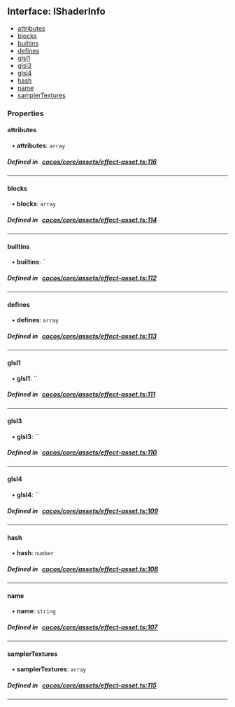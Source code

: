 ## Interface: IShaderInfo

- [attributes](#attributes)
- [blocks](#blocks)
- [builtins](#builtins)
- [defines](#defines)
- [glsl1](#glsl1)
- [glsl3](#glsl3)
- [glsl4](#glsl4)
- [hash](#hash)
- [name](#name)
- [samplerTextures](#samplerTextures)

### Properties

#### attributes

<div style="margin-left: 10px;">


• **attributes**: ``array``

</div>

##### Defined in &nbsp;   [cocos/core/assets/effect-asset.ts:116](https://github.com/cocos-creator/engine/blob/c7bf6b8a9/cocos/core/assets/effect-asset.ts#L116)&nbsp;
___
#### blocks

<div style="margin-left: 10px;">


• **blocks**: ``array``

</div>

##### Defined in &nbsp;   [cocos/core/assets/effect-asset.ts:114](https://github.com/cocos-creator/engine/blob/c7bf6b8a9/cocos/core/assets/effect-asset.ts#L114)&nbsp;
___
#### builtins

<div style="margin-left: 10px;">


• **builtins**: ``

</div>

##### Defined in &nbsp;   [cocos/core/assets/effect-asset.ts:112](https://github.com/cocos-creator/engine/blob/c7bf6b8a9/cocos/core/assets/effect-asset.ts#L112)&nbsp;
___
#### defines

<div style="margin-left: 10px;">


• **defines**: ``array``

</div>

##### Defined in &nbsp;   [cocos/core/assets/effect-asset.ts:113](https://github.com/cocos-creator/engine/blob/c7bf6b8a9/cocos/core/assets/effect-asset.ts#L113)&nbsp;
___
#### glsl1

<div style="margin-left: 10px;">


• **glsl1**: ``

</div>

##### Defined in &nbsp;   [cocos/core/assets/effect-asset.ts:111](https://github.com/cocos-creator/engine/blob/c7bf6b8a9/cocos/core/assets/effect-asset.ts#L111)&nbsp;
___
#### glsl3

<div style="margin-left: 10px;">


• **glsl3**: ``

</div>

##### Defined in &nbsp;   [cocos/core/assets/effect-asset.ts:110](https://github.com/cocos-creator/engine/blob/c7bf6b8a9/cocos/core/assets/effect-asset.ts#L110)&nbsp;
___
#### glsl4

<div style="margin-left: 10px;">


• **glsl4**: ``

</div>

##### Defined in &nbsp;   [cocos/core/assets/effect-asset.ts:109](https://github.com/cocos-creator/engine/blob/c7bf6b8a9/cocos/core/assets/effect-asset.ts#L109)&nbsp;
___
#### hash

<div style="margin-left: 10px;">


• **hash**: ``number``

</div>

##### Defined in &nbsp;   [cocos/core/assets/effect-asset.ts:108](https://github.com/cocos-creator/engine/blob/c7bf6b8a9/cocos/core/assets/effect-asset.ts#L108)&nbsp;
___
#### name

<div style="margin-left: 10px;">


• **name**: ``string``

</div>

##### Defined in &nbsp;   [cocos/core/assets/effect-asset.ts:107](https://github.com/cocos-creator/engine/blob/c7bf6b8a9/cocos/core/assets/effect-asset.ts#L107)&nbsp;
___
#### samplerTextures

<div style="margin-left: 10px;">


• **samplerTextures**: ``array``

</div>

##### Defined in &nbsp;   [cocos/core/assets/effect-asset.ts:115](https://github.com/cocos-creator/engine/blob/c7bf6b8a9/cocos/core/assets/effect-asset.ts#L115)&nbsp;
___
